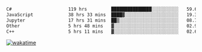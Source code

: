 <!--START_SECTION:waka-->

```txt
C#                     119 hrs         ███████████████░░░░░░░░░░   59.67 %
JavaScript             38 hrs 33 mins  ████▓░░░░░░░░░░░░░░░░░░░░   19.33 %
Jupyter                17 hrs 31 mins  ██▒░░░░░░░░░░░░░░░░░░░░░░   08.79 %
Other                  5 hrs 48 mins   ▓░░░░░░░░░░░░░░░░░░░░░░░░   02.91 %
C++                    5 hrs 11 mins   ▓░░░░░░░░░░░░░░░░░░░░░░░░   02.60 %
```

<!--END_SECTION:waka-->
[![wakatime](https://wakatime.com/badge/user/6c2f442e-41b4-42e3-bc06-d5d8203ad1da.svg)](https://wakatime.com/@6c2f442e-41b4-42e3-bc06-d5d8203ad1da)
